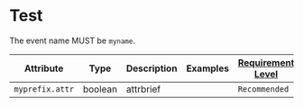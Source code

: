 # Test

<!-- semconv event -->
The event name MUST be `myname`.

| Attribute  | Type | Description  | Examples  | [Requirement Level](https://opentelemetry.io/docs/specs/semconv/general/attribute-requirement-level/) | [Stability](https://opentelemetry.io/docs/specs/otel/versioning-and-stability/#semantic-conventions-stability) |
|---|---|---|---|---|---|
| `myprefix.attr` | boolean | attrbrief |  | `Recommended` | Experimental |
<!-- endsemconv -->
